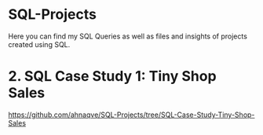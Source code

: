 # SQL-Projects
Here you can find my SQL Queries as well as files and insights of projects created using SQL.

# 2. SQL Case Study 1: Tiny Shop Sales
https://github.com/ahnaqve/SQL-Projects/tree/SQL-Case-Study-Tiny-Shop-Sales
